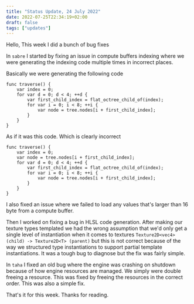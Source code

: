 ```yaml
---
title: "Status Update, 24 July 2022"
date: 2022-07-25T22:34:19+02:00
draft: false
tags: ["updates"]
---
```


Hello, This week I did a bunch of bug fixes

In `sabre` I started by fixing an issue in compute buffers indexing where we were generating the indexing code multiple times in incorrect places.


Basically we were generating the following code
```golang
func traverse() {
	var index = 0;
	for var d = 0; d < 4; ++d {
		var first_child_index = flat_octree_child_of(index);
		for var i = 0; i < 8; ++i {
			var node = tree.nodes[i + first_child_index];
		}
	}
}
```

As if it was this code. Which is clearly incorrect
```golang
func traverse() {
	var index = 0;
	var node = tree.nodes[i + first_child_index];
	for var d = 0; d < 4; ++d {
		var first_child_index = flat_octree_child_of(index);
		for var i = 0; i < 8; ++i {
			var node = tree.nodes[i + first_child_index];
		}
	}
}
```

I also fixed an issue where we failed to load any values that's larger than 16 byte from a compute buffer.

Then I worked on fixing a bug in HLSL code generation. After making our texture types templated we had the wrong assumption that we'd only get a single level of instantiation when it comes to textures `Texture2D<vec4> (child) -> Texture2D<T> (parent)` but this is not correct because of the way we structured type instantiations to support partial template instantiations. It was a tough bug to diagnose but the fix was fairly simple.

In `taha` I fixed an old bug where the engine was crashing on shutdown because of how engine resources are managed. We simply were double freeing a resource. This was fixed by freeing the resources in the correct order. This was also a simple fix.

That's it for this week.
Thanks for reading.
